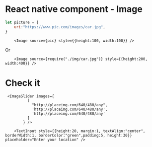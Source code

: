 # React native component - Image

```javascript
let picture = {
	uri:"https://www.pic.com/images/car.jpg",
}
```

```
	<Image source={pic} style={{height:100, width:100}} />
```

Or

```
    <Image source={require("./img/car.jpg")} style={{height:200, width:400}} />
```

# Check it

```
 <ImageSlider images={
          [
            "http://placeimg.com/640/480/any",
            'http://placeimg.com/640/480/any',
            'http://placeimg.com/640/480/any'
          ]
        } />
```

```
    <TextInput style={{height:20, margin:1, textAlign:"center", borderWidth:1, borderColor:"green",padding:5, height:30}} placeholder="Enter your location" />

```